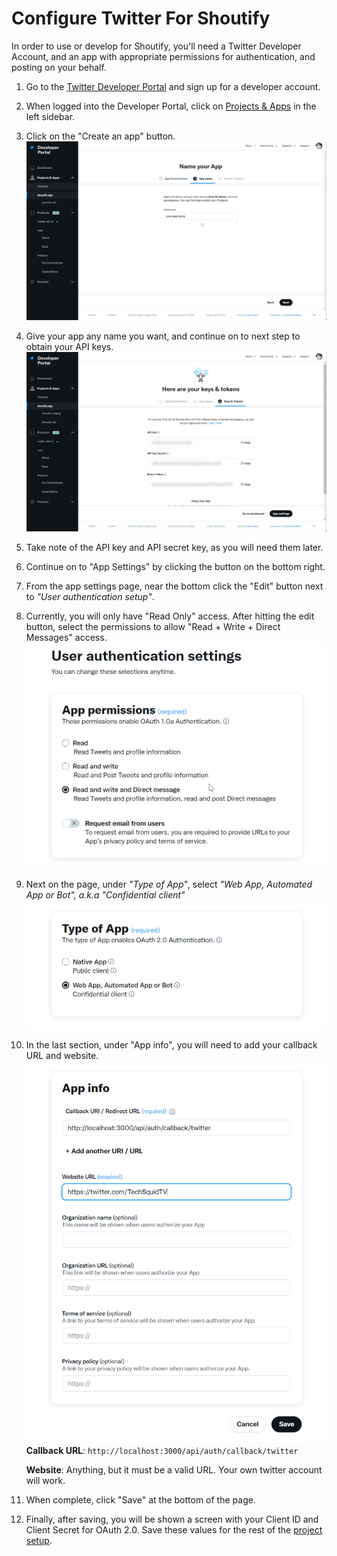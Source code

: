 # Configure Twitter For Shoutify

In order to use or develop for Shoutify, you'll need a Twitter Developer Account, and an app with appropriate permissions for authentication, and posting on your behalf.

1. Go to the [Twitter Developer Portal](https://developer.twitter.com/en/docs/developer-portal/overview) and sign up for a developer account.
2. When logged into the Developer Portal, click on [Projects & Apps](https://developer.twitter.com/en/portal/projects-and-apps) in the left sidebar.

3. Click on the "Create an app" button.
  [![Twitter Developer Portal | name your app](./img/twitter_name_app.png)](./img/twitter_name_app.png)

4. Give your app any name you want, and continue on to next step to obtain your API keys.
  [![Twitter Developer Portal | keys and tokens](./img/twitter_keys_tokens.png)](./img/twitter_keys_tokens.png)

5. Take note of the API key and API secret key, as you will need them later.

6. Continue on to "App Settings" by clicking the button on the bottom right.

7. From the app settings page, near the bottom click the "Edit" button next to _"User authentication setup"_.

8. Currently, you will only have "Read Only" access. After hitting the edit button, select the permissions to allow "Read + Write + Direct Messages" access.
  [![Twitter Developer Portal | app permissions](./img/twitter_app_permissions.png)](./img/twitter_app_permissions.png)

9. Next on the page, under _"Type of App"_, select _"Web App, Automated App or Bot", a.k.a "Confidential client"_
  [![Twitter Developer Portal | app permissions](./img/twitter_app_type.png)](./img/twitter_app_type.png)

10. In the last section, under "App info", you will need to add your callback URL and website.
  [![Twitter Developer Portal | app permissions](./img/twitter_app_info.png)](./img/twitter_app_info.png)
    **Callback URL**: `http://localhost:3000/api/auth/callback/twitter`

    **Website**: Anything, but it must be a valid URL. Your own twitter account will work.

11. When complete, click "Save" at the bottom of the page.

12. Finally, after saving, you will be shown a screen with your Client ID and Client Secret for OAuth 2.0. Save these values for the rest of the [project setup](./HACKING.md#repository-setup).
